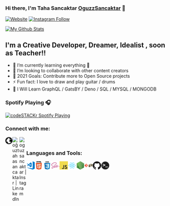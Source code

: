 ### Hi there, I'm Taha Sancaktar [OguzzSancaktar][website] 👋

[![Website](https://img.shields.io/website?label=oguzsancaktar.com&style=for-the-badge&url=https%3A%2F%2Foguzsancaktar.com)](https://oguzsancaktar.com)
[![Instagram Follow](https://img.shields.io/instagram/follow/oguzsancaktar?color=1DA1F2&logo=instagram&style=for-the-badge)](https://instagram.com/oguzzsancaktar)


[![My Github Stats](https://github-readme-stats.vercel.app/api?username=oguzzsancaktar)](https://github.com/anuraghazra/github-readme-stats)

## I'm a Creative Developer, Dreamer, Idealist , soon as Teacher!!

- 🌱  I’m currently learning everything 🤣
- 👯  I’m looking to collaborate with other content creators
- 🥅  2021 Goals: Contribute more to Open Source projects
- ⚡  Fun fact: I love to draw and play guitar / drums
- 🚀  I Will Learn GraphQL / GatsBY / Deno / SQL / MYSQL / MONGODB

### Spotify Playing 🎧

[<img src="https://now-playing-codestackr.vercel.app/api/spotify-playing" alt="codeSTACKr Spotify Playing" width="350" />](https://open.spotify.com/user/swyqyimdc12jajde4vpwd2x1b)

### Connect with me:

[<img align="left" alt="oguzsancaktar.com" width="22px" src="https://raw.githubusercontent.com/iconic/open-iconic/master/svg/globe.svg" />][website]
[<img align="left" alt="oğuztahasancaktar | LinkedIn" width="22px" src="https://cdn.jsdelivr.net/npm/simple-icons@v3/icons/linkedin.svg" />][linkedin]
[<img align="left" alt="oguzsancaktar | Instagram" width="22px" src="https://cdn.jsdelivr.net/npm/simple-icons@v3/icons/instagram.svg" />][instagram]

<br />

### Languages and Tools:

[<img align="left" alt="Visual Studio Code" width="26px" src="https://raw.githubusercontent.com/github/explore/80688e429a7d4ef2fca1e82350fe8e3517d3494d/topics/visual-studio-code/visual-studio-code.png" />][website]
[<img align="left" alt="HTML5" width="26px" src="https://raw.githubusercontent.com/github/explore/80688e429a7d4ef2fca1e82350fe8e3517d3494d/topics/html/html.png" />][website]
[<img align="left" alt="CSS3" width="26px" src="https://raw.githubusercontent.com/github/explore/80688e429a7d4ef2fca1e82350fe8e3517d3494d/topics/css/css.png" />][website]
[<img align="left" alt="Sass" width="26px" src="https://raw.githubusercontent.com/github/explore/80688e429a7d4ef2fca1e82350fe8e3517d3494d/topics/sass/sass.png" />][website]
[<img align="left" alt="JavaScript" width="26px" src="https://raw.githubusercontent.com/github/explore/80688e429a7d4ef2fca1e82350fe8e3517d3494d/topics/javascript/javascript.png" />][website]
[<img align="left" alt="React" width="26px" src="https://raw.githubusercontent.com/github/explore/80688e429a7d4ef2fca1e82350fe8e3517d3494d/topics/react/react.png" />][website]
[<img align="left" alt="Node.js" width="26px" src="https://raw.githubusercontent.com/github/explore/80688e429a7d4ef2fca1e82350fe8e3517d3494d/topics/nodejs/nodejs.png" />][website]
[<img align="left" alt="Git" width="26px" src="https://raw.githubusercontent.com/github/explore/80688e429a7d4ef2fca1e82350fe8e3517d3494d/topics/git/git.png" />][website]
[<img align="left" alt="GitHub" width="26px" src="https://raw.githubusercontent.com/github/explore/78df643247d429f6cc873026c0622819ad797942/topics/github/github.png" />][website]
[<img align="left" alt="Terminal" width="26px" src="https://raw.githubusercontent.com/github/explore/80688e429a7d4ef2fca1e82350fe8e3517d3494d/topics/terminal/terminal.png" />][website]

<br />
<br />


[website]: https://oguzsancaktar.com
[instagram]: https://instagram.com/oguzzsancaktar
[linkedin]: https://linkedin.com/in/oğuztahasancaktar
[webdevplaylist]: https://www.youtube.com/playlist?list=PLkwxH9e_vrAJ0WbEsFA9W3I1W-g_BTsbt